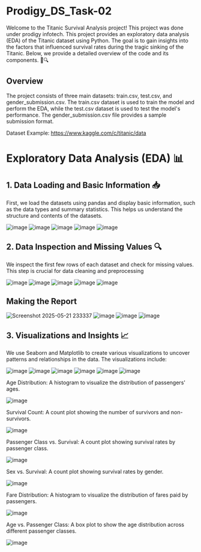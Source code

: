 # Prodigy_DS_Task-02

Welcome to the Titanic Survival Analysis project! This project was done under prodigy infotech. This project provides an exploratory data analysis (EDA) of the Titanic dataset using Python. The goal is to gain insights into the factors that influenced survival rates during the tragic sinking of the Titanic. Below, we provide a detailed overview of the code and its components. 🌊🔍

## Overview

The project consists of three main datasets: train.csv, test.csv, and gender_submission.csv. The train.csv dataset is used to train the model and perform the EDA, while the test.csv dataset is used to test the model's performance. The gender_submission.csv file provides a sample submission format.

Dataset Example: https://www.kaggle.com/c/titanic/data

# Exploratory Data Analysis (EDA) 📊

## 1. Data Loading and Basic Information 📥
First, we load the datasets using pandas and display basic information, such as the data types and summary statistics. This helps us understand the structure and contents of the datasets.

![image](https://github.com/user-attachments/assets/382e3cda-0b39-4638-8824-298a51c9c1e2)
![image](https://github.com/user-attachments/assets/82160b6c-f574-4314-8c4b-a630a43a5f21)
![image](https://github.com/user-attachments/assets/6606b41b-cb4c-4399-98f6-7317910ab0b0)
![image](https://github.com/user-attachments/assets/036a9e3a-ecd3-460b-b338-4d19e1759ea6)
![image](https://github.com/user-attachments/assets/f76524f9-ce92-4ceb-8e4b-6e41b43d40b3)

## 2. Data Inspection and Missing Values 🔍
We inspect the first few rows of each dataset and check for missing values. This step is crucial for data cleaning and preprocessing

![image](https://github.com/user-attachments/assets/cb4e4b65-e8ea-4fea-9f50-8c3af33cd6d6)
![image](https://github.com/user-attachments/assets/c98bc3fd-1b65-4450-932b-d9d2c3f9399a)
![image](https://github.com/user-attachments/assets/10181bcb-1ef5-4d00-bd8f-d8f394590d6d)
![image](https://github.com/user-attachments/assets/d610893f-21a3-4e08-b472-f02fa2aebcd7)
![image](https://github.com/user-attachments/assets/e853f1c0-06b1-402a-8f6f-bb7c848a6f7c)

## Making the Report

![Screenshot 2025-05-21 233337](https://github.com/user-attachments/assets/d059c650-c86b-4349-9c34-9cf51f94f832)
![image](https://github.com/user-attachments/assets/f5c53e74-9cf7-4381-8d6d-1a279949cf7b)
![image](https://github.com/user-attachments/assets/287dc04c-23db-4a93-b0d7-e48b2a34ae8a)
![image](https://github.com/user-attachments/assets/5665fed3-953c-4256-8919-addd8065ed6f)

## 3. Visualizations and Insights 📈
We use Seaborn and Matplotlib to create various visualizations to uncover patterns and relationships in the data. The visualizations include:

![image](https://github.com/user-attachments/assets/2256ddc6-6857-4c6d-8ef1-ba4526da325b)
![image](https://github.com/user-attachments/assets/a7dd43e6-7b4c-40d5-b0ed-6c096584e0e6)
![image](https://github.com/user-attachments/assets/2aa0a39f-6184-466e-b0f9-3c50aea6a046)
![image](https://github.com/user-attachments/assets/353ee55f-f63d-4c53-bcb4-7d70ac60776f)
![image](https://github.com/user-attachments/assets/c4c281e8-f65c-4574-a39f-224337d2fafc)
![image](https://github.com/user-attachments/assets/3c183403-726c-48e9-a452-c8c99b49c6c3)

 Age Distribution: A histogram to visualize the distribution of passengers' ages.

![image](https://github.com/user-attachments/assets/acbd6dfc-ca34-4b82-ba64-056603126ce2)

Survival Count: A count plot showing the number of survivors and non-survivors.

![image](https://github.com/user-attachments/assets/707f4435-7f18-4388-98e7-dcca1f7f9cab)

Passenger Class vs. Survival: A count plot showing survival rates by passenger class.

![image](https://github.com/user-attachments/assets/faf49f91-bbf7-440a-9bb2-4a5d06d461fc)

Sex vs. Survival: A count plot showing survival rates by gender.

![image](https://github.com/user-attachments/assets/e6625daa-2962-4d17-b56e-8b8039bf4015)

Fare Distribution: A histogram to visualize the distribution of fares paid by passengers.

![image](https://github.com/user-attachments/assets/9c596c08-47da-4e07-aa00-5ce9821004ef)

Age vs. Passenger Class: A box plot to show the age distribution across different passenger classes.

![image](https://github.com/user-attachments/assets/e0cacb14-dd88-48b2-b8f3-0cc60a9e8a97)

